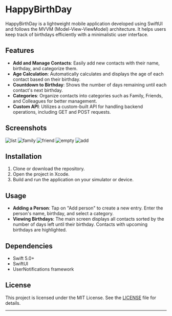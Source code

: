 # HappyBirthDay

HappyBirthDay is a lightweight mobile application developed using SwiftUI and follows the MVVM (Model-View-ViewModel) architecture. It helps users keep track of birthdays efficiently with a minimalistic user interface.

## Features

- **Add and Manage Contacts**: Easily add new contacts with their name, birthday, and categorize them.
- **Age Calculation**: Automatically calculates and displays the age of each contact based on their birthday.
- **Countdown to Birthday**: Shows the number of days remaining until each contact's next birthday.
- **Categories**: Organize contacts into categories such as Family, Friends, and Colleagues for better management.
- **Custom API**: Utilizes a custom-built API for handling backend operations, including GET and POST requests.

## Screenshots

![list](https://github.com/ozguncanbey/HappyBirthday/assets/138692325/837dd956-ba7f-4621-bf75-4dc48366d56e)
![family](https://github.com/ozguncanbey/HappyBirthday/assets/138692325/08862fca-1260-4a38-b667-612227f99c56)
![friend](https://github.com/ozguncanbey/HappyBirthday/assets/138692325/5e4857d5-cc1c-42cd-9402-b82373824d59)
![empty](https://github.com/ozguncanbey/HappyBirthday/assets/138692325/6917fbad-a63f-4fc5-b21c-7b1583d0477f)
![add](https://github.com/ozguncanbey/HappyBirthday/assets/138692325/66878b66-b496-4b83-9df6-1ee0373bbd2e)

## Installation

1. Clone or download the repository.
2. Open the project in Xcode.
3. Build and run the application on your simulator or device.

## Usage

- **Adding a Person**: Tap on "Add person" to create a new entry. Enter the person's name, birthday, and select a category.
- **Viewing Birthdays**: The main screen displays all contacts sorted by the number of days left until their birthday. Contacts with upcoming birthdays are highlighted.

## Dependencies

- Swift 5.0+
- SwiftUI
- UserNotifications framework

## License

This project is licensed under the MIT License. See the [LICENSE](LICENSE) file for details.

---
